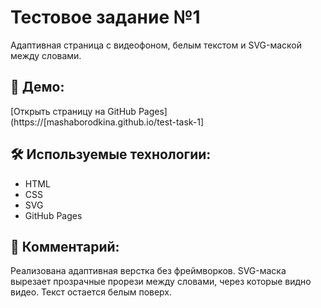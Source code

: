 # Тестовое задание №1

Адаптивная страница с видеофоном, белым текстом и SVG-маской между словами.

## 🔗 Демо:
[Открыть страницу на GitHub Pages](https://[mashaborodkina.github.io/test-task-1]

## 🛠 Используемые технологии:
- HTML
- CSS
- SVG
- GitHub Pages

## 💬 Комментарий:
Реализована адаптивная верстка без фреймворков. SVG-маска вырезает прозрачные прорези между словами, через которые видно видео. Текст остается белым поверх.
